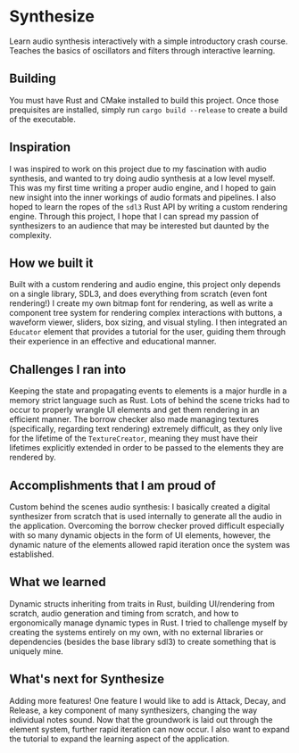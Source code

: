 # Synthesize

Learn audio synthesis interactively with a simple introductory crash course. Teaches the basics of oscillators and filters through interactive learning.

## Building

You must have Rust and CMake installed to build this project. Once those prequisites are installed, simply run `cargo build --release` to create a build of the executable.

## Inspiration

I was inspired to work on this project due to my fascination with audio synthesis, and wanted to try doing audio synthesis at a low level myself. This was my first time writing a proper audio engine, and I hoped to gain new insight into the inner workings of audio formats and pipelines. I also hoped to learn the ropes of the `sdl3` Rust API by writing a custom rendering engine. Through this project, I hope that I can spread my passion of synthesizers to an audience that may be interested but daunted by the complexity.

## How we built it

Built with a custom rendering and audio engine, this project only depends on a single library, SDL3, and does everything from scratch (even font rendering!) I create my own bitmap font for rendering, as well as write a component tree system for rendering complex interactions with buttons, a waveform viewer, sliders, box sizing, and visual styling. I then integrated an `Educator` element that provides a tutorial for the user, guiding them through their experience in an effective and educational manner.

## Challenges I ran into

Keeping the state and propagating events to elements is a major hurdle in a memory strict language such as Rust. Lots of behind the scene tricks had to occur to properly wrangle UI elements and get them rendering in an efficient manner. The borrow checker also made managing textures (specifically, regarding text rendering) extremely difficult, as they only live for the lifetime of the `TextureCreator`, meaning they must have their lifetimes explicitly extended in order to be passed to the elements they are rendered by.

## Accomplishments that I am proud of

Custom behind the scenes audio synthesis: I basically created a digital synthesizer from scratch that is used internally to generate all the audio in the application. Overcoming the borrow checker proved difficult especially with so many dynamic objects in the form of UI elements, however, the dynamic nature of the elements allowed rapid iteration once the system was established.

## What we learned

Dynamic structs inheriting from traits in Rust, building UI/rendering from scratch, audio generation and timing from scratch, and how to ergonomically manage dynamic types in Rust. I tried to challenge myself by creating the systems entirely on my own, with no external libraries or dependencies (besides the base library sdl3) to create something that is uniquely mine.

## What's next for Synthesize

Adding more features! One feature I would like to add is Attack, Decay, and Release, a key component of many synthesizers, changing the way individual notes sound. Now that the groundwork is laid out through the element system, further rapid iteration can now occur. I also want to expand the tutorial to expand the learning aspect of the application.